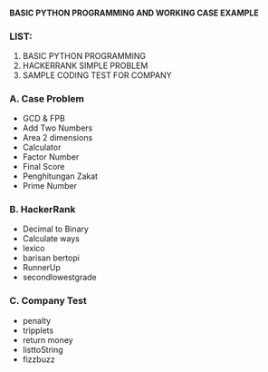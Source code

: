 #### BASIC PYTHON PROGRAMMING AND WORKING CASE EXAMPLE
### LIST:
1. BASIC PYTHON PROGRAMMING
2. HACKERRANK SIMPLE PROBLEM
3. SAMPLE CODING TEST FOR COMPANY

### A. Case Problem
  - GCD & FPB
  - Add Two Numbers
  - Area 2 dimensions
  - Calculator
  - Factor Number
  - Final Score
  - Penghitungan Zakat
  - Prime Number
### B. HackerRank
  - Decimal to Binary
  - Calculate ways
  - lexico
  - barisan bertopi
  - RunnerUp
  - secondlowestgrade
### C. Company Test
  - penalty
  - tripplets
  - return money
  - listtoString
  - fizzbuzz
